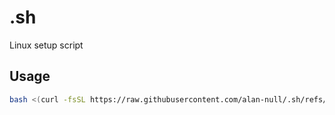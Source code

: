 # .sh
Linux setup script

## Usage

```bash
bash <(curl -fsSL https://raw.githubusercontent.com/alan-null/.sh/refs/heads/master/install.sh)
```